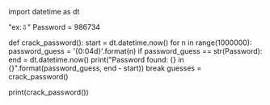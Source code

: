 import datetime as dt
   
"ex:⇩"
Password = 986734

def crack_password():
    start = dt.datetime.now()
    for n in range(1000000):
        password_guess = '{0:04d}'.format(n)
        if password_guess == str(Password):
            end = dt.datetime.now()
            print("Password found: {} in {}".format(password_guess, end - start))
            break
    guesses = crack_password()

print(crack_password())
